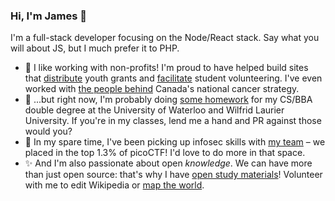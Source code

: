 ### Hi, I'm James 👋

I'm a full-stack developer focusing on the Node/React stack.
Say what you will about JS, but I much prefer it to PHP.

- 🔭 I like working with non-profits!
  I'm proud to have helped build sites that [distribute](https://risingyouth.ca) youth grants and [facilitate](https://volunteeringpeel.org) student volunteering.
  I've even worked with [the people behind](https://partnershipagainstcancer.ca) Canada's national cancer strategy.
- 🏫 ...but right now, I'm probably doing [some homework](https://github.com/retrocraft/problems) for my CS/BBA double degree at the University of Waterloo and Wilfrid Laurier University. If you're in my classes, lend me a hand and PR against those would you?
- 🌱 In my spare time, I've been picking up infosec skills with [my team](https://github.com/TeamOm3ga) &ndash; we placed in the top 1.3% of picoCTF!
  I'd love to do more in that space.
- ✨ And I'm also passionate about open _knowledge_.
  We can have more than just open source: that's why I have [open study materials](https://agony.retrocraft.ca)!
  Volunteer with me to edit Wikipedia or [map the world](https://hotosm.org).

<!--
**RetroCraft/retrocraft** is a ✨ _special_ ✨ repository because its `README.md` (this file) appears on your GitHub profile.

Here are some ideas to get you started:

- 🔭 I’m currently working on ...
- 🌱 I’m currently learning ...
- 👯 I’m looking to collaborate on ...
- 🤔 I’m looking for help with ...
- 💬 Ask me about ...
- 📫 How to reach me: ...
- 😄 Pronouns: ...
- ⚡ Fun fact: ...
-->
